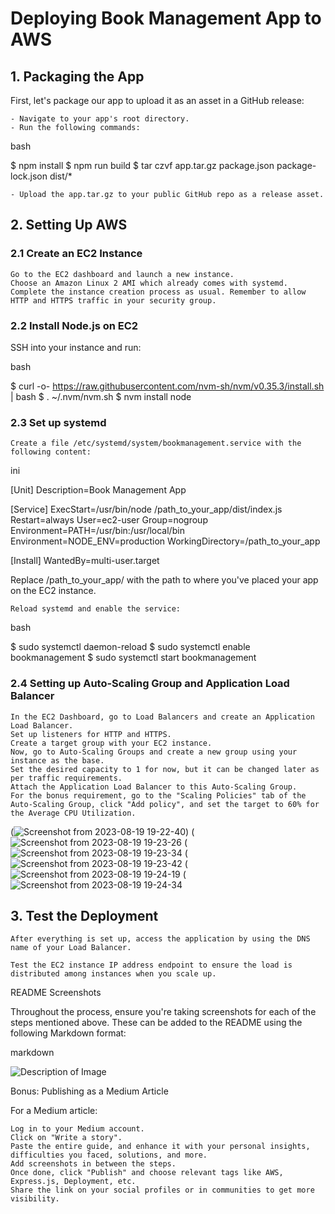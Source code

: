 # Deploying Book Management App to AWS
## 1. Packaging the App

First, let's package our app to upload it as an asset in a GitHub release:

    - Navigate to your app's root directory.
    - Run the following commands:

bash

$ npm install
$ npm run build
$ tar czvf app.tar.gz package.json package-lock.json dist/*

    - Upload the app.tar.gz to your public GitHub repo as a release asset.

## 2. Setting Up AWS
### 2.1 Create an EC2 Instance

    Go to the EC2 dashboard and launch a new instance.
    Choose an Amazon Linux 2 AMI which already comes with systemd.
    Complete the instance creation process as usual. Remember to allow HTTP and HTTPS traffic in your security group.

### 2.2 Install Node.js on EC2

SSH into your instance and run:

bash

$ curl -o- https://raw.githubusercontent.com/nvm-sh/nvm/v0.35.3/install.sh | bash
$ . ~/.nvm/nvm.sh
$ nvm install node

### 2.3 Set up systemd

    Create a file /etc/systemd/system/bookmanagement.service with the following content:

ini

[Unit]
Description=Book Management App

[Service]
ExecStart=/usr/bin/node /path_to_your_app/dist/index.js
Restart=always
User=ec2-user
Group=nogroup
Environment=PATH=/usr/bin:/usr/local/bin
Environment=NODE_ENV=production
WorkingDirectory=/path_to_your_app

[Install]
WantedBy=multi-user.target

Replace /path_to_your_app/ with the path to where you've placed your app on the EC2 instance.

    Reload systemd and enable the service:

bash

$ sudo systemctl daemon-reload
$ sudo systemctl enable bookmanagement
$ sudo systemctl start bookmanagement

### 2.4 Setting up Auto-Scaling Group and Application Load Balancer

    In the EC2 Dashboard, go to Load Balancers and create an Application Load Balancer.
    Set up listeners for HTTP and HTTPS.
    Create a target group with your EC2 instance.
    Now, go to Auto-Scaling Groups and create a new group using your instance as the base.
    Set the desired capacity to 1 for now, but it can be changed later as per traffic requirements.
    Attach the Application Load Balancer to this Auto-Scaling Group.
    For the bonus requirement, go to the "Scaling Policies" tab of the Auto-Scaling Group, click "Add policy", and set the target to 60% for the Average CPU Utilization.

(![Screenshot from 2023-08-19 19-22-40](https://github.com/MKOdeh2024/AWS-Project-/assets/137823341/36495f31-eab1-4c4a-b3d2-c257486c8137)) 
(![Screenshot from 2023-08-19 19-23-26](https://github.com/MKOdeh2024/AWS-Project-/assets/137823341/a1cb66ee-c73e-4e2f-947d-325c7999011b)
(![Screenshot from 2023-08-19 19-23-34](https://github.com/MKOdeh2024/AWS-Project-/assets/137823341/1cf0e99c-a9a7-444a-b137-2c149b289c5a)
(![Screenshot from 2023-08-19 19-23-42](https://github.com/MKOdeh2024/AWS-Project-/assets/137823341/26485965-cbf6-441f-b574-359a0da3c05d)
(![Screenshot from 2023-08-19 19-24-19](https://github.com/MKOdeh2024/AWS-Project-/assets/137823341/4606aebe-c528-4f93-bbe7-6a76bc3cf5fd)
(![Screenshot from 2023-08-19 19-24-34](https://github.com/MKOdeh2024/AWS-Project-/assets/137823341/295d6bfe-5865-41ae-b958-6bd979d2baf2)


## 3. Test the Deployment

    After everything is set up, access the application by using the DNS name of your Load Balancer.

    Test the EC2 instance IP address endpoint to ensure the load is distributed among instances when you scale up.

README Screenshots

Throughout the process, ensure you're taking screenshots for each of the steps mentioned above. These can be added to the README using the following Markdown format:

markdown

![Description of Image](URL_TO_IMAGE)

Bonus: Publishing as a Medium Article

For a Medium article:

    Log in to your Medium account.
    Click on "Write a story".
    Paste the entire guide, and enhance it with your personal insights, difficulties you faced, solutions, and more.
    Add screenshots in between the steps.
    Once done, click "Publish" and choose relevant tags like AWS, Express.js, Deployment, etc.
    Share the link on your social profiles or in communities to get more visibility.
